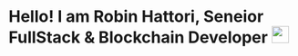 # Hello! I am Robin Hattori, Seneior FullStack & Blockchain Developer <img src="https://raw.githubusercontent.com/MartinHeinz/MartinHeinz/master/wave.gif" width="30px">
